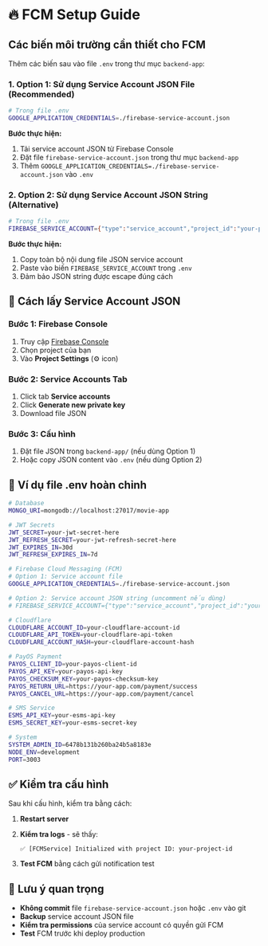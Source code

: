 # 🔥 FCM Setup Guide

## Các biến môi trường cần thiết cho FCM

Thêm các biến sau vào file `.env` trong thư mục `backend-app`:

### 1. **Option 1: Sử dụng Service Account JSON File (Recommended)**

```bash
# Trong file .env
GOOGLE_APPLICATION_CREDENTIALS=./firebase-service-account.json
```

**Bước thực hiện:**
1. Tải service account JSON từ Firebase Console
2. Đặt file `firebase-service-account.json` trong thư mục `backend-app`
3. Thêm `GOOGLE_APPLICATION_CREDENTIALS=./firebase-service-account.json` vào `.env`

### 2. **Option 2: Sử dụng Service Account JSON String (Alternative)**

```bash
# Trong file .env
FIREBASE_SERVICE_ACCOUNT={"type":"service_account","project_id":"your-project-id","private_key_id":"...","private_key":"...","client_email":"...","client_id":"...","auth_uri":"https://accounts.google.com/o/oauth2/auth","token_uri":"https://oauth2.googleapis.com/token","auth_provider_x509_cert_url":"https://www.googleapis.com/oauth2/v1/certs","client_x509_cert_url":"..."}
```

**Bước thực hiện:**
1. Copy toàn bộ nội dung file JSON service account
2. Paste vào biến `FIREBASE_SERVICE_ACCOUNT` trong `.env`
3. Đảm bảo JSON string được escape đúng cách

## 🔧 Cách lấy Service Account JSON

### Bước 1: Firebase Console
1. Truy cập [Firebase Console](https://console.firebase.google.com/)
2. Chọn project của bạn
3. Vào **Project Settings** (⚙️ icon)

### Bước 2: Service Accounts Tab
1. Click tab **Service accounts**
2. Click **Generate new private key**
3. Download file JSON

### Bước 3: Cấu hình
1. Đặt file JSON trong `backend-app/` (nếu dùng Option 1)
2. Hoặc copy JSON content vào `.env` (nếu dùng Option 2)

## 📝 Ví dụ file .env hoàn chỉnh

```bash
# Database
MONGO_URI=mongodb://localhost:27017/movie-app

# JWT Secrets
JWT_SECRET=your-jwt-secret-here
JWT_REFRESH_SECRET=your-jwt-refresh-secret-here
JWT_EXPIRES_IN=30d
JWT_REFRESH_EXPIRES_IN=7d

# Firebase Cloud Messaging (FCM)
# Option 1: Service account file
GOOGLE_APPLICATION_CREDENTIALS=./firebase-service-account.json

# Option 2: Service account JSON string (uncomment nếu dùng)
# FIREBASE_SERVICE_ACCOUNT={"type":"service_account","project_id":"your-project-id",...}

# Cloudflare
CLOUDFLARE_ACCOUNT_ID=your-cloudflare-account-id
CLOUDFLARE_API_TOKEN=your-cloudflare-api-token
CLOUDFLARE_ACCOUNT_HASH=your-cloudflare-account-hash

# PayOS Payment
PAYOS_CLIENT_ID=your-payos-client-id
PAYOS_API_KEY=your-payos-api-key
PAYOS_CHECKSUM_KEY=your-payos-checksum-key
PAYOS_RETURN_URL=https://your-app.com/payment/success
PAYOS_CANCEL_URL=https://your-app.com/payment/cancel

# SMS Service
ESMS_API_KEY=your-esms-api-key
ESMS_SECRET_KEY=your-esms-secret-key

# System
SYSTEM_ADMIN_ID=6478b131b260ba24b5a8183e
NODE_ENV=development
PORT=3003
```

## ✅ Kiểm tra cấu hình

Sau khi cấu hình, kiểm tra bằng cách:

1. **Restart server**
2. **Kiểm tra logs** - sẽ thấy:
   ```
   ✅ [FCMService] Initialized with project ID: your-project-id
   ```

3. **Test FCM** bằng cách gửi notification test

## 🚨 Lưu ý quan trọng

- **Không commit** file `firebase-service-account.json` hoặc `.env` vào git
- **Backup** service account JSON file
- **Kiểm tra permissions** của service account có quyền gửi FCM
- **Test** FCM trước khi deploy production
